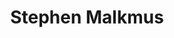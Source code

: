 ---
title: "Stephen Malkmus"
summary: "Stephen Malkmus is an American indie rock musician & singer/songwriter."
image: "stephen-malkmus.jpg"
apple_music_artist_url: "https://music.apple.com/gb/artist/stephen-malkmus/1495118589"
---